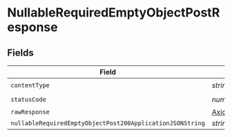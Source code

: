 # NullableRequiredEmptyObjectPostResponse


## Fields

| Field                                                     | Type                                                      | Required                                                  | Description                                               |
| --------------------------------------------------------- | --------------------------------------------------------- | --------------------------------------------------------- | --------------------------------------------------------- |
| `contentType`                                             | *string*                                                  | :heavy_check_mark:                                        | N/A                                                       |
| `statusCode`                                              | *number*                                                  | :heavy_check_mark:                                        | N/A                                                       |
| `rawResponse`                                             | [AxiosResponse>](https://axios-http.com/docs/res_schema)  | :heavy_minus_sign:                                        | N/A                                                       |
| `nullableRequiredEmptyObjectPost200ApplicationJSONString` | *string*                                                  | :heavy_minus_sign:                                        | OK                                                        |
